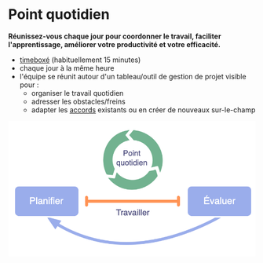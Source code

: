 # Point quotidien

<summary>
<strong>Réunissez-vous chaque jour pour coordonner le travail, faciliter l'apprentissage, améliorer votre productivité et votre efficacité.</strong>
</summary>

- [timeboxé](glossary:timebox) (habituellement 15 minutes)
- chaque jour à la même heure
- l'équipe se réunit autour d'un tableau/outil de gestion de projet visible pour : 
    - organiser le travail quotidien
    - adresser les obstacles/freins
    - adapter les [accords](glossary:agreement) existants ou en créer de nouveaux sur-le-champ

![Le point quotidien est une réunion essentielle pour les équipes auto-organisées.](img/meetings/planning-review-standup.png)